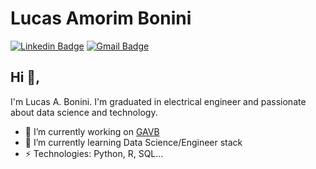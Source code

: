 # Lucas Amorim Bonini
[![Linkedin Badge](https://img.shields.io/badge/-LinkedIn-blue?style=flat-square&logo=Linkedin&logoColor=white&link=https://www.linkedin.com/in/lucasamorimbonini/)](https://www.linkedin.com/in/lucasamorimbonini/)
[![Gmail Badge](https://img.shields.io/badge/-GMail-c14438?style=flat-square&logo=Gmail&logoColor=white&link=mailto:lucasamorimbonini@gmail.com)](mailto:lucasamorimbonini@gmail.com)

## Hi 👋, 
I'm Lucas A. Bonini. I'm graduated in electrical engineer and passionate about data science and technology.

- 🔭 I’m currently working on [GAVB](https://www.gavb.com.br/)
- 🌱 I’m currently learning Data Science/Engineer stack
-  ⚡ Technologies: Python, R, SQL...
